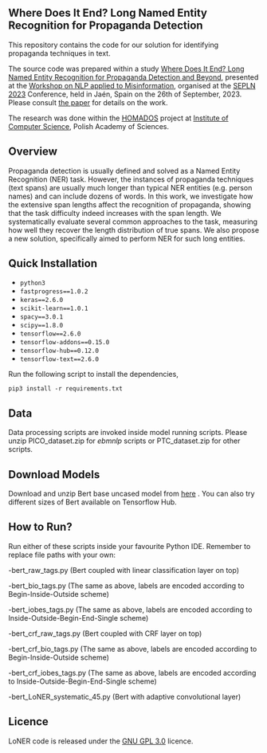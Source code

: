 ## Where Does It End? Long Named Entity Recognition for Propaganda Detection


This repository contains the code for our solution for identifying propaganda techniques in text. 

The source code was prepared within a study [Where Does It End? Long Named Entity Recognition for Propaganda Detection and Beyond](https://ceur-ws.org/Vol-3525/paper3.pdf), presented at the [Workshop on NLP applied to Misinformation](NLP-Misinfo-2023), organised at the [SEPLN 2023](http://sepln2023.sepln.org) Conference, held in Jaén, Spain on the 26th of September, 2023. Please consult [the paper](https://ceur-ws.org/Vol-3525/paper3.pdf) for details on the work.

The research was done within the [HOMADOS](https://homados.ipipan.waw.pl/) project at [Institute of Computer Science](https://ipipan.waw.pl/), Polish Academy of Sciences.

## Overview

Propaganda detection is usually defined and solved as a Named Entity Recognition (NER) task. However, the instances of propaganda techniques (text spans) are usually much longer than typical NER entities (e.g. person names) and can include dozens of words. In this work, we investigate how the extensive span lengths affect the recognition of propaganda, showing that the task difficulty indeed increases with the span length. We systematically evaluate several common approaches to the task, measuring how well they recover the length distribution of true spans. We also propose a new solution, specifically aimed to perform NER for such long entities.


## Quick Installation

- `python3`
- `fastprogress==1.0.2`
- `keras==2.6.0`
- `scikit-learn==1.0.1`
- `spacy==3.0.1`
- `scipy==1.8.0`
- `tensorflow==2.6.0`
- `tensorflow-addons==0.15.0`
- `tensorflow-hub==0.12.0`
- `tensorflow-text==2.6.0`

Run the following script to install the dependencies,
```
pip3 install -r requirements.txt
```

## Data 
Data processing scripts are invoked inside model running scripts. Please unzip PICO_dataset.zip for _ebmnlp_ scripts or PTC_dataset.zip for other scripts.

## Download Models

Download and unzip Bert base uncased model from [here](https://tfhub.dev/tensorflow/bert_en_uncased_L-12_H-768_A-12/4)
. You can also try different sizes of Bert available on Tensorflow Hub.

## How to Run?

Run either of these scripts inside your favourite Python IDE. Remember to replace file paths with your own:

-bert_raw_tags.py (Bert coupled with linear classification layer on top)

-bert_bio_tags.py (The same as above, labels are encoded according to Begin-Inside-Outside scheme)

-bert_iobes_tags.py (The same as above, labels are encoded according to Inside-Outside-Begin-End-Single scheme)

-bert_crf_raw_tags.py (Bert coupled with CRF layer on top)

-bert_crf_bio_tags.py (The same as above, labels are encoded according to Begin-Inside-Outside scheme)

-bert_crf_iobes_tags.py (The same as above, labels are encoded according to Inside-Outside-Begin-End-Single scheme)

-bert_LoNER_systematic_45.py (Bert with adaptive convolutional layer)

## Licence

LoNER code is released under the [GNU GPL 3.0](https://www.gnu.org/licenses/gpl-3.0.html) licence.



